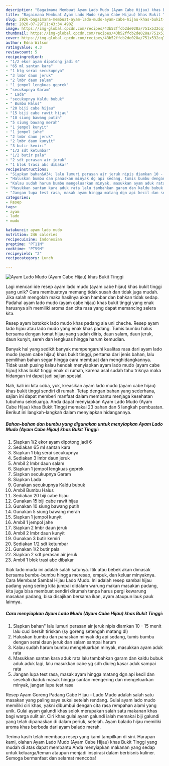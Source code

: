 ```yaml
---
description: "Bagaimana Membuat Ayam Lado Mudo (Ayam Cabe Hijau) khas Bukit Tinggi yang Bikin Ngiler"
title: "Bagaimana Membuat Ayam Lado Mudo (Ayam Cabe Hijau) khas Bukit Tinggi yang Bikin Ngiler"
slug: 2926-bagaimana-membuat-ayam-lado-mudo-ayam-cabe-hijau-khas-bukit-tinggi-yang-bikin-ngiler
date: 2020-07-29T11:43:34.490Z
image: https://img-global.cpcdn.com/recipes/43b52ffcb2de028a/751x532cq70/ayam-lado-mudo-ayam-cabe-hijau-khas-bukit-tinggi-foto-resep-utama.jpg
thumbnail: https://img-global.cpcdn.com/recipes/43b52ffcb2de028a/751x532cq70/ayam-lado-mudo-ayam-cabe-hijau-khas-bukit-tinggi-foto-resep-utama.jpg
cover: https://img-global.cpcdn.com/recipes/43b52ffcb2de028a/751x532cq70/ayam-lado-mudo-ayam-cabe-hijau-khas-bukit-tinggi-foto-resep-utama.jpg
author: Edna Wilson
ratingvalue: 4.3
reviewcount: 5
recipeingredient:
- "1/2 ekor ayam dipotong jadi 6"
- "65 ml santan kara"
- "1 btg serai secukupnya"
- "3 lmbr daun jeruk"
- "2 lmbr daun salam"
- "1 jempol lengkuas geprek"
- "secukupnya Garam"
- " Lada"
- "secukupnya Kaldu bubuk"
- " Bumbu Halus"
- "20 biji cabe hijau"
- "15 biji cabe rawit hijau"
- "10 siung bawang putih"
- "5 siung bawang merah"
- "1 jempol kunyit"
- "1 jempol jahe"
- "2 lmbr daun jeruk"
- "2 lmbr daun kunyit"
- "3 butir kemiri"
- "1/2 sdt ketumbar"
- "1/2 butir pala"
- "2 sdt perasan air jeruk"
- "1 blok trasi abc dibakar"
recipeinstructions:
- "Siapkan bahan&#34; lalu lumuri perasan air jeruk nipis diamkan 10 - 15 menit lalu cuci bersih tiriskan (sy goreng setengah matang dl)"
- "Haluskan bumbu dan panaskan minyak dg api sedang, tumis bumbu dengan serai daun jeruk dan salam sampai harum"
- "Kalau sudah harum bumbu mengeluarkan minyak, masukkan ayam aduk rata"
- "Masukkan santan kara aduk rata lalu tambahkan garam dan kaldu bubuk aduk aduk lagi, lalu masukkan cabe yg sdh diuleg kasar aduk sampai rata"
- "Jangan lupa test rasa, masak ayam hingga matang dgn api kecil dan sesekali diaduk masak hingga santan mengering dan mengeluarkan minyak, jangan lupa test rasa"
categories:
- Resep
tags:
- ayam
- lado
- mudo

katakunci: ayam lado mudo 
nutrition: 246 calories
recipecuisine: Indonesian
preptime: "PT11M"
cooktime: "PT59M"
recipeyield: "2"
recipecategory: Lunch

---
```



![Ayam Lado Mudo (Ayam Cabe Hijau) khas Bukit Tinggi](https://img-global.cpcdn.com/recipes/43b52ffcb2de028a/751x532cq70/ayam-lado-mudo-ayam-cabe-hijau-khas-bukit-tinggi-foto-resep-utama.jpg)

Lagi mencari ide resep ayam lado mudo (ayam cabe hijau) khas bukit tinggi yang unik? Cara membuatnya memang tidak susah dan tidak juga mudah. Jika salah mengolah maka hasilnya akan hambar dan bahkan tidak sedap. Padahal ayam lado mudo (ayam cabe hijau) khas bukit tinggi yang enak harusnya sih memiliki aroma dan cita rasa yang dapat memancing selera kita.

Resep ayam batokok lado mudo khas padang ala uni cheche. Resep ayam lado hijau atau lado mudo yang enak khas padang. Tumis bumbu halus bersama dengan tomat hijau yang sudah diiris, daun salam, daun jeruk, daun kunyit, sereh dan lengkuas hingga harum kemudian.

Banyak hal yang sedikit banyak mempengaruhi kualitas rasa dari ayam lado mudo (ayam cabe hijau) khas bukit tinggi, pertama dari jenis bahan, lalu pemilihan bahan segar hingga cara membuat dan menghidangkannya. Tidak usah pusing kalau hendak menyiapkan ayam lado mudo (ayam cabe hijau) khas bukit tinggi enak di rumah, karena asal sudah tahu triknya maka hidangan ini dapat jadi sajian spesial.


Nah, kali ini kita coba, yuk, kreasikan ayam lado mudo (ayam cabe hijau) khas bukit tinggi sendiri di rumah. Tetap dengan bahan yang sederhana, sajian ini dapat memberi manfaat dalam membantu menjaga kesehatan tubuhmu sekeluarga. Anda dapat menyiapkan Ayam Lado Mudo (Ayam Cabe Hijau) khas Bukit Tinggi memakai 23 bahan dan 5 langkah pembuatan. Berikut ini langkah-langkah dalam menyiapkan hidangannya.

<!--inarticleads1-->

##### Bahan-bahan dan bumbu yang digunakan untuk menyiapkan Ayam Lado Mudo (Ayam Cabe Hijau) khas Bukit Tinggi:

1. Siapkan 1/2 ekor ayam dipotong jadi 6
1. Sediakan 65 ml santan kara
1. Siapkan 1 btg serai secukupnya
1. Sediakan 3 lmbr daun jeruk
1. Ambil 2 lmbr daun salam
1. Siapkan 1 jempol lengkuas geprek
1. Siapkan secukupnya Garam
1. Siapkan  Lada
1. Gunakan secukupnya Kaldu bubuk
1. Ambil  Bumbu Halus
1. Sediakan 20 biji cabe hijau
1. Gunakan 15 biji cabe rawit hijau
1. Gunakan 10 siung bawang putih
1. Gunakan 5 siung bawang merah
1. Siapkan 1 jempol kunyit
1. Ambil 1 jempol jahe
1. Siapkan 2 lmbr daun jeruk
1. Ambil 2 lmbr daun kunyit
1. Gunakan 3 butir kemiri
1. Sediakan 1/2 sdt ketumbar
1. Gunakan 1/2 butir pala
1. Siapkan 2 sdt perasan air jeruk
1. Ambil 1 blok trasi abc dibakar


Itiak lado muda ini adalah salah satunya. Itik atau bebek akan dimasak bersama bumbu-bumbu hingga meresap, empuk, dan keluar minyaknya. Cara Membuat Sambal Hijau Lado Mudo. Ini adalah resep sambal hijau padang yang sering kita jumpai didalam warung makan masakan padang, kita juga bisa membuat sendiri dirumah tanpa harus pergi kewarung masakan padang, bisa disajikan bersama ikan, ayam ataupun lauk pauk lainnya. 

<!--inarticleads2-->

##### Cara menyiapkan Ayam Lado Mudo (Ayam Cabe Hijau) khas Bukit Tinggi:

1. Siapkan bahan&#34; lalu lumuri perasan air jeruk nipis diamkan 10 - 15 menit lalu cuci bersih tiriskan (sy goreng setengah matang dl)
1. Haluskan bumbu dan panaskan minyak dg api sedang, tumis bumbu dengan serai daun jeruk dan salam sampai harum
1. Kalau sudah harum bumbu mengeluarkan minyak, masukkan ayam aduk rata
1. Masukkan santan kara aduk rata lalu tambahkan garam dan kaldu bubuk aduk aduk lagi, lalu masukkan cabe yg sdh diuleg kasar aduk sampai rata
1. Jangan lupa test rasa, masak ayam hingga matang dgn api kecil dan sesekali diaduk masak hingga santan mengering dan mengeluarkan minyak, jangan lupa test rasa


Resep Ayam Goreng Padang Cabe Hijau - Lado Mudo adalah salah satu masakan yang paling saya sukai setelah rendang. Gulai ayam lado mudo memiliki ciri khas, yakni dibumbui dengan cita rasa rempahan alami yang unik. Gulai ayam galundi khas solok merupakan salah satu makanan khas bagi warga sulit air. Ciri khas gulai ayam galundi ialah memakai biji galundi yang telah dipanaskan di dalam periuk, setelah. Ayam balado hijau memiliki aroma khas berbeda dari ayam balado merah. 

Terima kasih telah membaca resep yang kami tampilkan di sini. Harapan kami, olahan Ayam Lado Mudo (Ayam Cabe Hijau) khas Bukit Tinggi yang mudah di atas dapat membantu Anda menyiapkan makanan yang sedap untuk keluarga/teman ataupun menjadi inspirasi dalam berbisnis kuliner. Semoga bermanfaat dan selamat mencoba!
